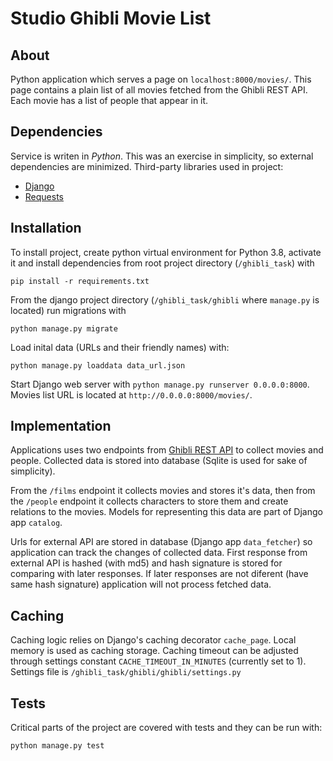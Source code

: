 # Studio Ghibli Movie List

## About

Python application which serves a page on `localhost:8000/movies/`. This page 
contains a plain list of all movies fetched from the Ghibli REST API. Each 
movie has a list of people that appear in it.


## Dependencies

Service is writen in *Python*. This was an exercise in simplicity, so external 
dependencies are minimized. Third-party libraries used in project:

- [Django](https://www.djangoproject.com/)
- [Requests](http://docs.python-requests.org/en/master/)


## Installation

To install project, create python virtual environment for Python 3.8, activate 
it and install dependencies from root project directory (`/ghibli_task`) with 

`pip install -r requirements.txt`

From the django project directory (`/ghibli_task/ghibli` where `manage.py` is 
located) run migrations with 

`python manage.py migrate` 

Load inital data (URLs and their friendly names) with:

`python manage.py loaddata data_url.json`

Start Django web server with `python manage.py runserver 0.0.0.0:8000`.
Movies list URL is located at `http://0.0.0.0:8000/movies/`.


## Implementation

Applications uses two endpoints from 
[Ghibli REST API](https://ghibliapi.herokuapp.com/) 
to collect movies and people. Collected data is stored into database (Sqlite 
is used for sake of simplicity).

From the `/films` endpoint it collects movies and stores it's data, then from 
the `/people` endpoint it collects characters to store them and create 
relations to the movies. Models for representing this data are part of Django 
app `catalog`.

Urls for external API are stored in database (Django app `data_fetcher`) so 
application can track the changes of collected data. First response from 
external API is hashed (with md5) and hash signature is stored for comparing 
with later responses. If later responses are not diferent (have same hash 
signature) application will not process fetched data.


## Caching

Caching logic relies on Django's caching decorator `cache_page`. Local memory 
is used as caching storage. Caching timeout can be adjusted through settings 
constant `CACHE_TIMEOUT_IN_MINUTES` (currently set to 1). Settings file is 
`/ghibli_task/ghibli/ghibli/settings.py`


## Tests

Critical parts of the project are covered with tests and they can be run with:

`python manage.py test`
